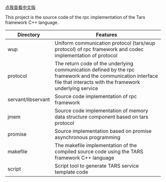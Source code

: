 [点我查看中文版](README.zh.md)

This project is the source code of the rpc implementation of the Tars framework C++ language.

Directory |Features
------------------|----------------
wup                   |Uniform communication protocol (tars/wup protocol) of rpc framework and codec implementation of protocol
protocol              |The return code of the underlying communication defined by the rpc framework and the communication interface file that interacts with the framework underlying service
servant/libservant    |Source code implementation of rpc framework
jmem                  |Source code implementation of memory data structure component based on tars protocol
promise               |Source implementation based on promise asynchronous programming
makefile              |The makefile implementation of the compiled source code using the TARS framework C++ language
script                |Script tool to generate TARS service template code
